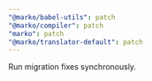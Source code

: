 ```yaml
---
"@marko/babel-utils": patch
"@marko/compiler": patch
"marko": patch
"@marko/translator-default": patch
---
```


Run migration fixes synchronously.
